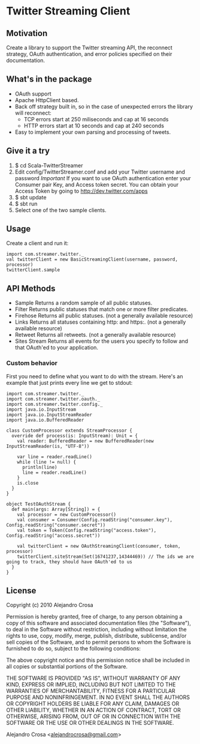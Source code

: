# Twitter Streaming Client

## Motivation

Create a library to support the Twitter streaming API, the reconnect strategy, OAuth authentication, and error policies specified on their documentation.

## What's in the package

- OAuth support
- Apache HttpClient based.
- Back off strategy built in, so in the case of unexpected errors the library will reconnect:
  - TCP errors start at 250 miliseconds and cap at 16 seconds
  - HTTP errors start at 10 seconds and cap at 240 seconds
- Easy to implement your own parsing and processing of tweets.

## Give it a try

1. $ cd Scala-TwitterStreamer
2. Edit config/TwitterStreamer.conf and add your Twitter username and password *Important*
   If you want to use OAuth authentication enter your Consumer pair Key, and Access token secret. You can obtain your Access Token by going to http://dev.twitter.com/apps
3. $ sbt update
4. $ sbt run
5. Select one of the two sample clients.

## Usage

Create a client and run it:

    import com.streamer.twitter._
    val twitterClient = new BasicStreamingClient(username, password, processor)
    twitterClient.sample

## API Methods
- Sample Returns a random sample of all public statuses.
- Filter Returns public statuses that match one or more filter predicates.
- Firehose Returns all public statuses. (not a generally available resource)
- Links Returns all statuses containing http: and https:. (not a generally available resource)
- Retweet Returns all retweets. (not a generally available resource)
- Sites Stream Returns all events for the users you specify to follow and that OAuth'ed to your application.

### Custom behavior
First you need to define what you want to do with the stream. Here's an example that just prints every line we get to stdout:

    import com.streamer.twitter._
    import com.streamer.twitter.oauth._
    import com.streamer.twitter.config._
    import java.io.InputStream
    import java.io.InputStreamReader
    import java.io.BufferedReader
    
    class CustomProcessor extends StreamProcessor {
      override def process(is: InputStream): Unit = {
        val reader: BufferedReader = new BufferedReader(new InputStreamReader(is, "UTF-8"))
    
        var line = reader.readLine()
        while (line != null) {
          println(line)
          line = reader.readLine()
        }
        is.close
      }
    }
    
    object TestOAuthStream {
      def main(args: Array[String]) = {
        val processor = new CustomProcessor()
        val consumer = Consumer(Config.readString("consumer.key"), Config.readString("consumer.secret"))
        val token = Token(Config.readString("access.token"), Config.readString("access.secret"))
    
        val twitterClient = new OAuthStreamingClient(consumer, token, processor)
        twitterClient.siteStream(Set(16741237,14344469)) // The ids we are going to track, they should have OAuth'ed to us
      }
    }

## License

Copyright (c) 2010 Alejandro Crosa

Permission is hereby granted, free of charge, to any person obtaining a copy
of this software and associated documentation files (the "Software"), to deal
in the Software without restriction, including without limitation the rights
to use, copy, modify, merge, publish, distribute, sublicense, and/or sell
copies of the Software, and to permit persons to whom the Software is
furnished to do so, subject to the following conditions:

The above copyright notice and this permission notice shall be included in
all copies or substantial portions of the Software.

THE SOFTWARE IS PROVIDED "AS IS", WITHOUT WARRANTY OF ANY KIND, EXPRESS OR
IMPLIED, INCLUDING BUT NOT LIMITED TO THE WARRANTIES OF MERCHANTABILITY,
FITNESS FOR A PARTICULAR PURPOSE AND NONINFRINGEMENT. IN NO EVENT SHALL THE
AUTHORS OR COPYRIGHT HOLDERS BE LIABLE FOR ANY CLAIM, DAMAGES OR OTHER
LIABILITY, WHETHER IN AN ACTION OF CONTRACT, TORT OR OTHERWISE, ARISING FROM,
OUT OF OR IN CONNECTION WITH THE SOFTWARE OR THE USE OR OTHER DEALINGS IN
THE SOFTWARE.

Alejandro Crosa <<alejandrocrosa@gmail.com>>
